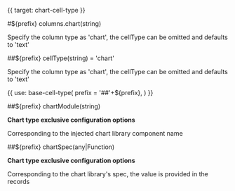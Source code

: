 {{ target: chart-cell-type }}

#${prefix} columns.chart(string)

Specify the column type as 'chart', the cellType can be omitted and defaults to 'text'

##${prefix} cellType(string) = 'chart'

Specify the column type as 'chart', the cellType can be omitted and defaults to 'text'

{{ use: base-cell-type(
    prefix = '##'+${prefix},
) }}

##${prefix} chartModule(string)

**Chart type exclusive configuration options**

Corresponding to the injected chart library component name

##${prefix} chartSpec(any|Function)

**Chart type exclusive configuration options**

Corresponding to the chart library's spec, the value is provided in the records
